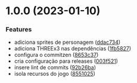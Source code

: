 # 1.0.0 (2023-01-10)


### Features

* adiciona sprites de personagem ([ddac734](https://github.com/severiano-flavio/threegame/commit/ddac734d909b0720ac711a091ab776ce160ecef6))
* adiciona THREEx3 nas dependências ([1fb5827](https://github.com/severiano-flavio/threegame/commit/1fb5827569f260448acb9c69b1b6753e55998605))
* configura o commitzen ([8653c37](https://github.com/severiano-flavio/threegame/commit/8653c37a03f62f9c40d0814668f9af7fc458d937))
* cria configuração para releases ([003f521](https://github.com/severiano-flavio/threegame/commit/003f521d22e19c9a252ef2cfa504c3487ae329d4))
* insere lint de commits ([92b26ba](https://github.com/severiano-flavio/threegame/commit/92b26baac0cb989057171b435d2a3d1bddbbc145))
* isola recursos do jogo ([8551025](https://github.com/severiano-flavio/threegame/commit/8551025385203b5134c16ce942fdbfb4e4a1b354))
